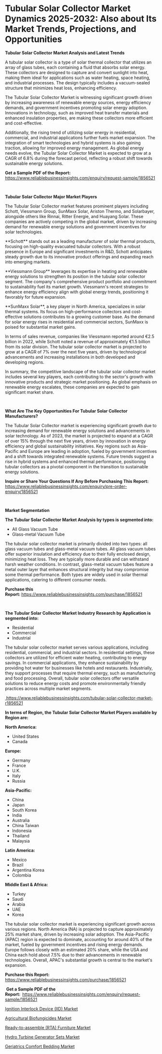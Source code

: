 <p><h1>Tubular Solar Collector Market Dynamics 2025-2032: Also about Its Market Trends, Projections, and Opportunities</h1></p><p><strong>Tubular Solar Collector Market Analysis and Latest Trends</strong></p>
<p><p>A tubular solar collector is a type of solar thermal collector that utilizes an array of glass tubes, each containing a fluid that absorbs solar energy. These collectors are designed to capture and convert sunlight into heat, making them ideal for applications such as water heating, space heating, and industrial processes. The design typically includes a vacuum-sealed structure that minimizes heat loss, enhancing efficiency.</p><p>The Tubular Solar Collector Market is witnessing significant growth driven by increasing awareness of renewable energy sources, energy efficiency demands, and government incentives promoting solar energy adoption. Innovations in technology, such as improved heat transfer materials and enhanced insulation properties, are making these collectors more efficient and cost-effective. </p><p>Additionally, the rising trend of utilizing solar energy in residential, commercial, and industrial applications further fuels market expansion. The integration of smart technologies and hybrid systems is also gaining traction, allowing for improved energy management. As global energy needs evolve, the Tubular Solar Collector Market is expected to grow at a CAGR of 6.8% during the forecast period, reflecting a robust shift towards sustainable energy solutions.</p></p>
<p><strong>Get a Sample PDF of the Report:&nbsp;</strong> <a href="https://www.reliablebusinessinsights.com/enquiry/request-sample/1856521?utm_campaign=1877&utm_medium=2&utm_source=Github&utm_content=ia&utm_term=08012025&utm_id=tubular-solar-collector">https://www.reliablebusinessinsights.com/enquiry/request-sample/1856521</a></p>
<p>&nbsp;</p>
<p><strong>Tubular Solar Collector Major Market Players</strong></p>
<p><p>The Tubular Solar Collector market features prominent players including Schott, Viessmann Group, SunMaxx Solar, Ariston Thermo, and Solarbayer, alongside others like Rinnai, Ritter Energie, and Huayang Solar. These companies are actively competing in the global market, driven by increasing demand for renewable energy solutions and government incentives for solar technologies.</p><p>**Schott** stands out as a leading manufacturer of solar thermal products, focusing on high-quality evacuated tubular collectors. With a robust presence in Europe and significant investments in R&D, Schott anticipates steady growth due to its innovative product offerings and expanding reach into emerging markets.</p><p>**Viessmann Group** leverages its expertise in heating and renewable energy solutions to strengthen its position in the tubular solar collector segment. The company's comprehensive product portfolio and commitment to sustainability fuel its market growth. Viessmann's recent strategies to enhance energy efficiency align with global energy trends, positioning it favorably for future expansion.</p><p>**SunMaxx Solar**, a key player in North America, specializes in solar thermal systems. Its focus on high-performance collectors and cost-effective solutions contributes to a growing customer base. As the demand for solar energy rises in residential and commercial sectors, SunMaxx is poised for substantial market gains.</p><p>In terms of sales revenue, companies like Viessmann reported around €2.5 billion in 2022, while Schott noted a revenue of approximately €1.5 billion from its solar division. The tubular solar collector market is projected to grow at a CAGR of 7% over the next five years, driven by technological advancements and increasing installations in both developed and developing regions.</p><p>In summary, the competitive landscape of the tubular solar collector market includes several key players, each contributing to the sector's growth with innovative products and strategic market positioning. As global emphasis on renewable energy escalates, these companies are expected to gain significant market share.</p></p>
<p>&nbsp;</p>
<p><strong>What Are The Key Opportunities For Tubular Solar Collector Manufacturers?</strong></p>
<p><p>The Tubular Solar Collector market is experiencing significant growth due to increasing demand for renewable energy solutions and advancements in solar technology. As of 2023, the market is projected to expand at a CAGR of over 15% through the next five years, driven by innovation in energy efficiency and global sustainability initiatives. Key regions such as Asia-Pacific and Europe are leading in adoption, fueled by government incentives and a shift towards integrated renewable systems. Future trends suggest a rise in hybrid systems and enhanced thermal performance, positioning tubular collectors as a pivotal component in the transition to sustainable energy solutions.</p></p>
<p><strong>Inquire or Share Your Questions If Any Before Purchasing This Report:</strong> <a href="https://www.reliablebusinessinsights.com/enquiry/pre-order-enquiry/1856521?utm_campaign=1877&utm_medium=2&utm_source=Github&utm_content=ia&utm_term=08012025&utm_id=tubular-solar-collector">https://www.reliablebusinessinsights.com/enquiry/pre-order-enquiry/1856521</a></p>
<p>&nbsp;</p>
<p><strong>Market Segmentation</strong></p>
<p><strong>The Tubular Solar Collector Market Analysis by types is segmented into:</strong></p>
<p><ul><li>All Glass Vacuum Tube</li><li>Glass-metal Vacuum Tube</li></ul></p>
<p><p>The tubular solar collector market is primarily divided into two types: all glass vacuum tubes and glass-metal vacuum tubes. All glass vacuum tubes offer superior insulation and efficiency due to their fully enclosed design, minimizing heat loss. They are typically more durable and can withstand harsh weather conditions. In contrast, glass-metal vacuum tubes feature a metal outer layer that enhances structural integrity but may compromise some thermal performance. Both types are widely used in solar thermal applications, catering to different consumer needs.</p></p>
<p><strong>Purchase this Report:&nbsp;</strong><a href="https://www.reliablebusinessinsights.com/purchase/1856521?utm_campaign=1877&utm_medium=2&utm_source=Github&utm_content=ia&utm_term=08012025&utm_id=tubular-solar-collector">https://www.reliablebusinessinsights.com/purchase/1856521</a></p>
<p>&nbsp;</p>
<p><strong>The Tubular Solar Collector Market Industry Research by Application is segmented into:</strong></p>
<p><ul><li>Residential</li><li>Commercial</li><li>Industrial</li></ul></p>
<p><p>The tubular solar collector market serves various applications, including residential, commercial, and industrial sectors. In residential settings, these collectors are utilized for efficient water heating, contributing to energy savings. In commercial applications, they enhance sustainability by providing hot water for businesses like hotels and restaurants. Industrially, they support processes that require thermal energy, such as manufacturing and food processing. Overall, tubular solar collectors offer versatile solutions to reduce energy costs and promote environmentally friendly practices across multiple market segments.</p></p>
<p><a href="https://www.reliablebusinessinsights.com/tubular-solar-collector-market-r1856521?utm_campaign=1877&utm_medium=2&utm_source=Github&utm_content=ia&utm_term=08012025&utm_id=tubular-solar-collector">&nbsp;https://www.reliablebusinessinsights.com/tubular-solar-collector-market-r1856521</a></p>
<p><strong>In terms of Region, the Tubular Solar Collector Market Players available by Region are:</strong></p>
<p>
    <p> <strong> North America: </strong>
        <ul>
            <li>United States</li>
            <li>Canada</li>
        </ul>
        </p> 
    <p> <strong> Europe: </strong>
        <ul>
            <li>Germany</li>
            <li>France</li>
            <li>U.K.</li>
            <li>Italy</li>
            <li>Russia</li>
        </ul>
        </p> 
    <p> <strong> Asia-Pacific: </strong>
        <ul>
            <li>China</li>
            <li>Japan</li>
            <li>South Korea</li>
            <li>India</li>
            <li>Australia</li>
            <li>China Taiwan</li>
            <li>Indonesia</li>
            <li>Thailand</li>
            <li>Malaysia</li>
        </ul>
        </p> 
    <p> <strong> Latin America: </strong>
        <ul>
            <li>Mexico</li>
            <li>Brazil</li>
            <li>Argentina Korea</li>
            <li>Colombia</li>
        </ul>
        </p> 
    <p> <strong> Middle East & Africa: </strong>
        <ul>
            <li>Turkey</li>
            <li>Saudi</li>
            <li>Arabia</li>
            <li>UAE</li>
            <li>Korea</li>
        </ul>
    </p>
    </p>
<p><p>The tubular solar collector market is experiencing significant growth across various regions. North America (NA) is projected to capture approximately 25% market share, driven by increasing solar adoption. The Asia-Pacific (APAC) region is expected to dominate, accounting for around 40% of the market, fueled by government incentives and rising energy demands. Europe follows closely with an estimated 20% share, while the USA and China each hold about 7.5% due to their advancements in renewable technologies. Overall, APAC's substantial growth is central to the market's expansion.</p></p>
<p><strong>Purchase this Report: </strong><a href="https://www.reliablebusinessinsights.com/purchase/1856521?utm_campaign=1877&utm_medium=2&utm_source=Github&utm_content=ia&utm_term=08012025&utm_id=tubular-solar-collector">https://www.reliablebusinessinsights.com/purchase/1856521</a></p>
<p>&nbsp;<strong>Get a Sample PDF of the Report:&nbsp;&nbsp;</strong><a href="https://www.reliablebusinessinsights.com/enquiry/request-sample/1856521?utm_campaign=1877&utm_medium=2&utm_source=Github&utm_content=ia&utm_term=08012025&utm_id=tubular-solar-collector">https://www.reliablebusinessinsights.com/enquiry/request-sample/1856521</a></p>
<p><strong></strong></p>
<p><p><a href="https://www.linkedin.com/pulse/ignition-interlock-device-iid-market-analysis-report-comprehensive-lrote?utm_campaign=1877&utm_medium=2&utm_source=Github&utm_content=ia&utm_term=08012025&utm_id=tubular-solar-collector">Ignition Interlock Device (IID) Market</a></p><p><a href="https://www.linkedin.com/pulse/comprehensive-growth-insights-agricultural-biofungicides-market-fikle?utm_campaign=1877&utm_medium=2&utm_source=Github&utm_content=ia&utm_term=08012025&utm_id=tubular-solar-collector">Agricultural Biofungicides Market</a></p><p><a href="https://www.linkedin.com/pulse/current-evaluation-future-outlook-ready-to-assemble-rta-furniture-gvluf?utm_campaign=1877&utm_medium=2&utm_source=Github&utm_content=ia&utm_term=08012025&utm_id=tubular-solar-collector">Ready-to-assemble (RTA) Furniture Market</a></p><p><a href="https://www.linkedin.com/pulse/global-hydro-turbine-generator-sets-market-focus-product-type-xrbbf?utm_campaign=1877&utm_medium=2&utm_source=Github&utm_content=ia&utm_term=08012025&utm_id=tubular-solar-collector">Hydro Turbine Generator Sets Market</a></p><p><a href="https://www.linkedin.com/pulse/driving-forces-global-geriatrics-comfort-bedding-market-maojf?utm_campaign=1877&utm_medium=2&utm_source=Github&utm_content=ia&utm_term=08012025&utm_id=tubular-solar-collector">Geriatrics Comfort Bedding Market</a></p></p>